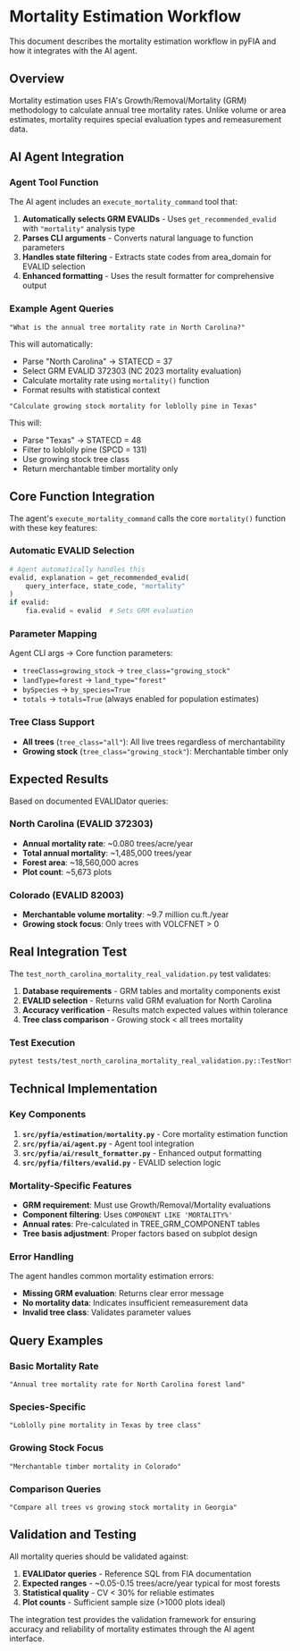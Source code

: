 # Mortality Estimation Workflow

This document describes the mortality estimation workflow in pyFIA and how it integrates with the AI agent.

## Overview

Mortality estimation uses FIA's Growth/Removal/Mortality (GRM) methodology to calculate annual tree mortality rates. Unlike volume or area estimates, mortality requires special evaluation types and remeasurement data.

## AI Agent Integration

### Agent Tool Function

The AI agent includes an `execute_mortality_command` tool that:

1. **Automatically selects GRM EVALIDs** - Uses `get_recommended_evalid` with `"mortality"` analysis type
2. **Parses CLI arguments** - Converts natural language to function parameters  
3. **Handles state filtering** - Extracts state codes from area_domain for EVALID selection
4. **Enhanced formatting** - Uses the result formatter for comprehensive output

### Example Agent Queries

```text
"What is the annual tree mortality rate in North Carolina?"
```

This will automatically:
- Parse "North Carolina" → STATECD = 37
- Select GRM EVALID 372303 (NC 2023 mortality evaluation)
- Calculate mortality rate using `mortality()` function
- Format results with statistical context

```text
"Calculate growing stock mortality for loblolly pine in Texas"
```

This will:
- Parse "Texas" → STATECD = 48
- Filter to loblolly pine (SPCD = 131)
- Use growing stock tree class
- Return merchantable timber mortality only

## Core Function Integration

The agent's `execute_mortality_command` calls the core `mortality()` function with these key features:

### Automatic EVALID Selection

```python
# Agent automatically handles this
evalid, explanation = get_recommended_evalid(
    query_interface, state_code, "mortality"
)
if evalid:
    fia.evalid = evalid  # Sets GRM evaluation
```

### Parameter Mapping

Agent CLI args → Core function parameters:

- `treeClass=growing_stock` → `tree_class="growing_stock"`
- `landType=forest` → `land_type="forest"`
- `bySpecies` → `by_species=True`
- `totals` → `totals=True` (always enabled for population estimates)

### Tree Class Support

- **All trees** (`tree_class="all"`): All live trees regardless of merchantability
- **Growing stock** (`tree_class="growing_stock"`): Merchantable timber only

## Expected Results

Based on documented EVALIDator queries:

### North Carolina (EVALID 372303)
- **Annual mortality rate**: ~0.080 trees/acre/year  
- **Total annual mortality**: ~1,485,000 trees/year
- **Forest area**: ~18,560,000 acres
- **Plot count**: ~5,673 plots

### Colorado (EVALID 82003) 
- **Merchantable volume mortality**: ~9.7 million cu.ft./year
- **Growing stock focus**: Only trees with VOLCFNET > 0

## Real Integration Test

The `test_north_carolina_mortality_real_validation.py` test validates:

1. **Database requirements** - GRM tables and mortality components exist
2. **EVALID selection** - Returns valid GRM evaluation for North Carolina  
3. **Accuracy verification** - Results match expected values within tolerance
4. **Tree class comparison** - Growing stock < all trees mortality

### Test Execution

```bash
pytest tests/test_north_carolina_mortality_real_validation.py::TestNorthCarolinaMortalityRealData::test_north_carolina_mortality_rate_is_correct -v
```

## Technical Implementation

### Key Components

1. **`src/pyfia/estimation/mortality.py`** - Core mortality estimation function
2. **`src/pyfia/ai/agent.py`** - Agent tool integration
3. **`src/pyfia/ai/result_formatter.py`** - Enhanced output formatting
4. **`src/pyfia/filters/evalid.py`** - EVALID selection logic

### Mortality-Specific Features

- **GRM requirement**: Must use Growth/Removal/Mortality evaluations
- **Component filtering**: Uses `COMPONENT LIKE 'MORTALITY%'` 
- **Annual rates**: Pre-calculated in TREE_GRM_COMPONENT tables
- **Tree basis adjustment**: Proper factors based on subplot design

### Error Handling

The agent handles common mortality estimation errors:

- **Missing GRM evaluation**: Returns clear error message
- **No mortality data**: Indicates insufficient remeasurement data
- **Invalid tree class**: Validates parameter values

## Query Examples

### Basic Mortality Rate
```text
"Annual tree mortality rate for North Carolina forest land"
```

### Species-Specific  
```text
"Loblolly pine mortality in Texas by tree class"
```

### Growing Stock Focus
```text
"Merchantable timber mortality in Colorado"
```

### Comparison Queries
```text
"Compare all trees vs growing stock mortality in Georgia"
```

## Validation and Testing

All mortality queries should be validated against:

1. **EVALIDator queries** - Reference SQL from FIA documentation
2. **Expected ranges** - ~0.05-0.15 trees/acre/year typical for most forests
3. **Statistical quality** - CV < 30% for reliable estimates
4. **Plot counts** - Sufficient sample size (>1000 plots ideal)

The integration test provides the validation framework for ensuring accuracy and reliability of mortality estimates through the AI agent interface. 